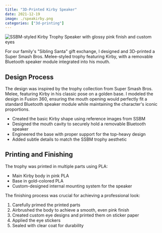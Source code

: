 ```yaml
---
title: "3D-Printed Kirby Speaker"
date: 2021-12-19
image: ./speakirby.png
categories: ["3d-printing"]
---
```


<div class="flex flex-col items-center w-full my-8">
    <img 
        src="/posts/speakirby/speakirby.png" 
        alt="SSBM-styled Kirby Trophy Speaker with glossy pink finish and custom eyes" 
        class="w-3/4 md:w-2/3 lg:w-1/2 h-auto rounded-lg shadow-lg" 
    />
</div>

For our family's "Sibling Santa" gift exchange, I designed and 3D-printed a Super Smash Bros. Melee-styled trophy featuring Kirby, with a removable Bluetooth speaker module integrated into his mouth.

## Design Process

The design was inspired by the trophy collection from Super Smash Bros. Melee, featuring Kirby in his classic pose on a golden base. I modeled the design in Fusion 360, ensuring the mouth opening would perfectly fit a standard Bluetooth speaker module while maintaining the character's iconic proportions.

- Created the basic Kirby shape using reference images from SSBM
- Designed the mouth cavity to securely hold a removable Bluetooth speaker
- Engineered the base with proper support for the top-heavy design
- Added subtle details to match the SSBM trophy aesthetic

## Printing and Finishing

The trophy was printed in multiple parts using PLA:
- Main Kirby body in pink PLA
- Base in gold-colored PLA
- Custom-designed internal mounting system for the speaker

The finishing process was crucial for achieving a professional look:
1. Carefully primed the printed parts
2. Airbrushed the body to achieve a smooth, even pink finish
3. Created custom eye designs and printed them on sticker paper
4. Applied the eye stickers
5. Sealed with clear coat for durability